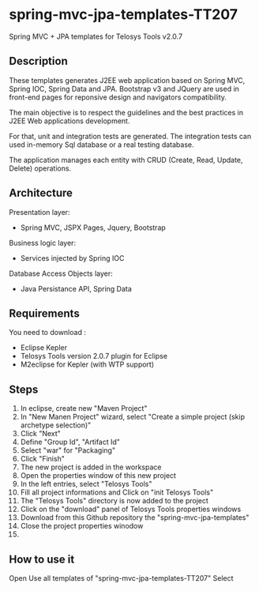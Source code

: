 spring-mvc-jpa-templates-TT207
==============================

Spring MVC + JPA templates for Telosys Tools v2.0.7

Description
----------

These templates generates J2EE web application based on Spring MVC, Spring IOC, Spring Data and JPA.
Bootstrap v3 and JQuery are used in front-end pages for reponsive design and navigators compatibility.

The main objective is to respect the guidelines and the best practices in J2EE Web applications development.

For that, unit and integration tests are generated. The integration tests can used in-memory Sql database or a real testing database.

The application manages each entity with CRUD (Create, Read, Update, Delete) operations.

Architecture
---

Presentation layer: 
- Spring MVC, JSPX Pages, Jquery, Bootstrap

Business logic layer: 
- Services injected by Spring IOC

Database Access Objects layer: 
- Java Persistance API, Spring Data

Requirements
---

You need to download :
- Eclipse Kepler
- Telosys Tools version 2.0.7 plugin for Eclipse
- M2eclipse for Kepler (with WTP support)

Steps
---

1. In eclipse, create new "Maven Project"
2. In "New Manen Project" wizard, select "Create a simple project (skip archetype selection)"
3. Click "Next"
4. Define "Group Id", "Artifact Id"
5. Select "war" for "Packaging"
6. Click "Finish"
7. The new project is added in the workspace
8. Open the properties window of this new project
9. In the left entries, select "Telosys Tools"
10. Fill all project informations and Click on "init Telosys Tools"
11. The "Telosys Tools" directory is now added to the project
12. Click on the "download" panel of Telosys Tools properties windows
13. Download from this Github repository the "spring-mvc-jpa-templates"
14. Close the project properties winodow
15.  

How to use it
---

Open 
Use all templates of "spring-mvc-jpa-templates-TT207"
Select 